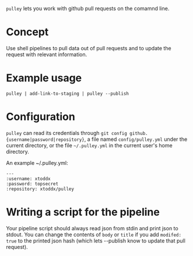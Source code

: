 `pulley` lets you work with github pull requests on the comamnd line.

# Concept
Use shell pipelines to pull data out of pull requests and to update the
request with relevant information.

# Example usage
`pulley | add-link-to-staging | pulley --publish`

# Configuration
`pulley` can read its credentials through `git config
github.{username|password|repository}`, a file named `config/pulley.yml` under
the current directory, or the file `~/.pulley.yml` in the current user's home
directory.

An example ~/.pulley.yml:

    ---
    :username: xtoddx
    :password: topsecret
    :repository: xtoddx/pulley

# Writing a script for the pipeline
Your pipeline script should always read json from stdin and print json to
stdout.  You can change the contents of `body` or `title` if you add
`modifed: true` to the printed json hash (which lets --publish know to update
that pull request).
